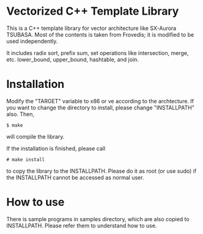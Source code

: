 # Vectorized C++ Template Library

This is a C++ template library for vector architecture like SX-Aurora
TSUBASA. Most of the contents is taken from Frovedis; it is modified
to be used independently. 

It includes radix sort, prefix sum, set operations like intersection,
merge, etc. lower_bound, upper_bound, hashtable, and join.


# Installation

Modify the "TARGET" variable to x86 or ve according to the archtecture.
If you want to change the directory to install, please change
"INSTALLPATH" also. Then, 

    $ make

will compile the library.

If the installation is finished, please call

    # make install

to copy the library to the INSTALLPATH. Please do it as root (or use
sudo) if the INSTALLPATH cannot be accessed as normal user.


# How to use

There is sample programs in samples directory, which are also copied
to INSTALLPATH. Please refer them to understand how to use.